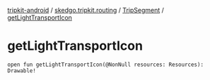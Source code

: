 [tripkit-android](../../index.md) / [skedgo.tripkit.routing](../index.md) / [TripSegment](index.md) / [getLightTransportIcon](./get-light-transport-icon.md)

# getLightTransportIcon

`open fun getLightTransportIcon(@NonNull resources: Resources): Drawable!`